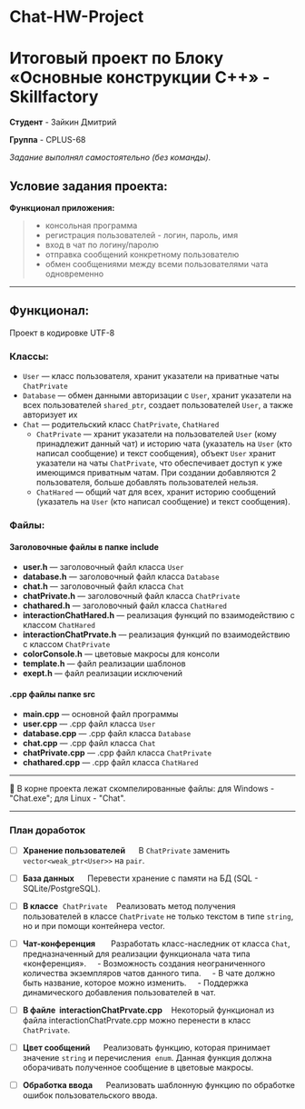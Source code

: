 # Chat-HW-Project

# Итоговый проект по Блоку «Основные конструкции C++» - Skillfactory

**Студент** - Зайкин Дмитрий

**Группа** - CPLUS-68

*Задание выполнял самостоятельно (без команды).*


## Условие задания проекта:

**Функционал приложения:**
> - консольная программа
> - регистрация пользователей - логин, пароль, имя
> - вход в чат по логину/паролю
> - отправка сообщений конкретному пользователю
> - обмен сообщениями между всеми пользователями чата одновременно

 ---

## Функционал:

Проект в кодировке UTF-8

### Классы:
- `User` — класс пользователя, хранит указатели на приватные чаты `ChatPrivate` 
- `Database` — обмен данными авторизации с `User`, хранит указатели на всех пользователей `shared_ptr`, создает пользователей `User`, а также авторизует их 
- `Chat` — родительский класс `ChatPrivate`, `ChatHared` 
	- `ChatPrivate` — хранит указатели на пользователей `User` (кому принадлежит данный чат) и историю чата (указатель на `User` (кто написал сообщение) и текст сообщения), объект `User` хранит указатели на чаты `ChatPrivate`, что обеспечивает доступ к уже имеющимся приватным чатам. При создании добавляются 2 пользователя, больше добавлять пользователей нельзя. 
	- `ChatHared` — общий чат для всех, хранит историю сообщений (указатель на `User` (кто написал сообщение) и текст сообщения).

### Файлы:

#### Заголовочные файлы в папке include

- **user.h** — заголовочный файл класса `User`
- **database.h** — заголовочный файл класса `Database`
- **chat.h** — заголовочный файл класса `Chat`
- **chatPrivate.h** — заголовочный файл класса `ChatPrivate`
- **chathared.h** — заголовочный файл класса `ChatHared`
- **interactionChatHared.h** — реализация функций по взаимодействию с классом `ChatHared`
- **interactionChatPrvate.h** — реализация функций по взаимодействию с классом `ChatPrivate`
- **colorConsole.h** — цветовые макросы для консоли
- **template.h** — файл реализации шаблонов
- **exept.h** — файл реализации исключений

#### .cpp файлы папке src

- **main.cpp** — основной файл программы
- **user.cpp** — .cpp файл класса `User`
- **database.cpp** — .cpp файл класса `Database`
- **chat.cpp** — .cpp файл класса `Chat`
- **chatPrivate.cpp** — .cpp файл класса `ChatPrivate`
- **chathared.cpp** — .cpp файл класса `ChatHared`

---

📌 В корне проекта лежат скомпелированные файлы: для Windows - "Chat.exe"; для Linux - "Chat".

---


### План доработок  

- [ ] **Хранение пользователей**  
   В `ChatPrivate` заменить `vector<weak_ptr<User>>` на `pair`.  

- [ ] **База данных**  
   Перевести хранение с памяти на БД (SQL - SQLite/PostgreSQL).  

- [ ]  **В классе**  `ChatPrivate`
   Реализовать метод получения пользователей в классе `ChatPrivate` не только текстом в типе `string`, но и при помощи контейнера vector.  

- [ ]  **Чат-конференция**  
    Разработать класс-наследник от класса `Chat`, предназначенный для реализации функционала чата типа «конференция».
    - Возможность создания неограниченного количества экземпляров чатов данного типа.
    - В чате должно быть название, которое можно изменить.
    - Поддержка динамического добавления пользователей в чат.

- [ ]  **В файле  interactionChatPrvate.cpp**
   Некоторый функционал из файла interactionChatPrvate.cpp можно перенести в класс `ChatPrivate`.

- [ ]  **Цвет сообщений**  
   Реализовать функцию, которая принимает значение `string` и перечисления  `enum`. Данная функция должна оборачивать полученное сообщение в цветовые макросы.  

- [ ] **Обработка ввода**  
   Реализовать шаблонную функцию по обработке ошибок пользовательского ввода.
